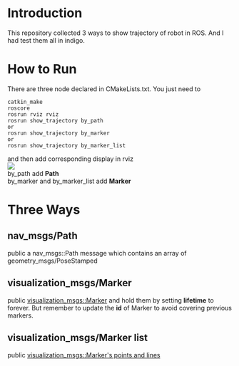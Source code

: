 # Introduction
This repository collected 3 ways to show trajectory of robot in ROS. And I had test them all in indigo.
# How to Run
There are three node declared in CMakeLists.txt. You just need to
```
catkin_make
roscore
rosrun rviz rviz
rosrun show_trajectory by_path
or
rosrun show_trajectory by_marker
or
rosrun show_trajectory by_marker_list
```
and then add corresponding display in rviz
<br>![](http://wiki.ros.org/rviz/UserGuide?action=AttachFile&do=get&target=add_display_button.png)
<br>by_path add **Path**
<br>by_marker and by_marker_list add **Marker**

# Three Ways
## nav_msgs/Path
public a nav_msgs::Path message which contains an array of geometry_msgs/PoseStamped
## visualization_msgs/Marker
public [visualization_msgs::Marker](http://wiki.ros.org/rviz/Tutorials/Markers%3A%20Basic%20Shapes) and hold them by setting **lifetime** to forever. But remember to update the **id** of Marker to avoid covering previous markers.
## visualization_msgs/Marker list
public [visualization_msgs::Marker's points and lines](http://wiki.ros.org/rviz/Tutorials/Markers%3A%20Points%20and%20Lines)


